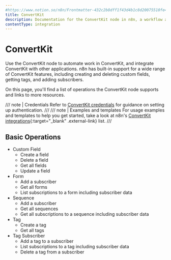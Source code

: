 ```yaml
---
#https://www.notion.so/n8n/Frontmatter-432c2b8dff1f43d4b1c8d20075510fe4
title: ConvertKit
description: Documentation for the ConvertKit node in n8n, a workflow automation platform. Includes details of operations and configuration, and links to examples and credentials information.
contentType: integration
---
```


# ConvertKit

Use the ConvertKit node to automate work in ConvertKit, and integrate ConvertKit with other applications. n8n has built-in support for a wide range of ConvertKit features, including creating and deleting custom fields, getting tags, and adding subscribers.

On this page, you'll find a list of operations the ConvertKit node supports and links to more resources.

/// note | Credentials
Refer to [ConvertKit credentials](/integrations/builtin/credentials/convertkit/) for guidance on setting up authentication. 
///
/// note | Examples and templates
For usage examples and templates to help you get started, take a look at n8n's [ConvertKit integrations](https://n8n.io/integrations/convertkit/){:target="_blank" .external-link} list.
///

## Basic Operations

* Custom Field
    * Create a field
    * Delete a field
    * Get all fields
    * Update a field
* Form
    * Add a subscriber
    * Get all forms
    * List subscriptions to a form including subscriber data
* Sequence
    * Add a subscriber
    * Get all sequences
    * Get all subscriptions to a sequence including subscriber data
* Tag
    * Create a tag
    * Get all tags
* Tag Subscriber
    * Add a tag to a subscriber
    * List subscriptions to a tag including subscriber data
    * Delete a tag from a subscriber



